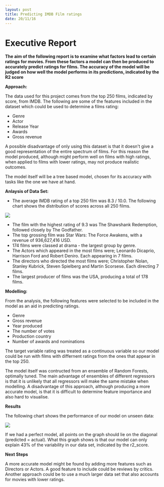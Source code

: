 ```yaml
---
layout: post
title: Predicting IMDB Film ratings
date: 20/11/16
---
```


# Executive Report

**The aim of the following report is to examine what factors lead to certain ratings for movies. From these factors a model can then be produced to accurately predict ratings for films. The accuracy of the model will be judged on how well the model performs in its predictions, indicated by the R2 score**

**Approach:**

The data used for this project comes from the top 250 films, indicated by score, from IMDB. The following are some of the features included in the dataset which could be used to determine a films rating:

- Genre
- Actor
- Release Year
- Awards
- Gross revenue

A possible disadvantage of only using this dataset is that it doesn't give a good representation of the entire spectrum of films. For this reason the model produced, although might perform well on films with high ratings, when applied to films with lower ratings, may not produce realistic outcomes.

The model itself will be a tree based model, chosen for its accuracy with tasks like the one we have at hand. 

**Anlaysis of Data Set:**

- The average IMDB rating of a top 250 film was 8.3 / 10.0. The following chart shows the distribution of scores across all 250 films.

![](https://drive.google.com/open?id=0B-G-1CoLIwYMUzF2eUZyR3dSZk0)

- The film with the highest rating of 9.3 was The Shawshank Redemption, followed closely by The Godfather.
- The top grossing film was Star Wars: The Force Awakens, with a revenue of 936,627,416 USD.
- 174 films were classed at drama - the largest group by genre.
- The Actors which appeared in the most films were; Leonardo Dicaprio, Harrison Ford and Robert Deniro. Each appearing in 7 films.
- The directors who directed the most films were; Christopher Nolan, Stanley Kubrick, Steven Spielberg and Martin Scorsese. Each directing 7 films.
- The largest producer of films was the USA, producing a total of 178 films.

**Modelling:**

From the analysis, the following features were selected to be included in the model as an aid in predicting ratings.

- Genre
- Gross revenue
- Year produced
- The number of votes
- Production country
- Number of awards and nominations 

The target variable rating was treated as a continuous variable so our model could be run with films with differnent ratings from the ones that appear in the top 250.

The model itself was contructed from an ensemble of Random Forests, optimally tuned. The main advantage of ensembles of different regressors is that it is unlikely that all regressors will make the same mistake when modelling. A disadvantage of this approach, although producing a more accurate model, is that it is difficult to determine feature importance and also hard to visualise.

**Results**

The following chart shows the performance of our model on unseen data:

![](https://drive.google.com/open?id=0B-G-1CoLIwYMMTdJamRnY3VCN0U)

If we had a perfect model, all points on the graph should lie on the diagonal (predicted = actual). What this graph shows is that our model can only explain 43% of the variability in our data set, indicated by the r2_score. 

**Next Steps**

A more accurate model might be found by adding more features such as Directors or Actors. A good feature to include could be reviews by critics. Another approach could be to use a much larger data set that also accounts for movies with lower ratings.